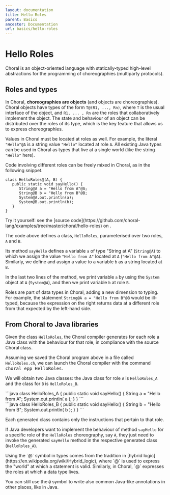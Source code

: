 ```yaml
---
layout: documentation
title: Hello Roles
parent: Basics
ancestor: Documentation
url: basics/hello-roles
---
```


# Hello Roles

Choral is an object-oriented language with statically-typed high-level abstractions for the programming of choreographies (multiparty protocols).

## Roles and types

In Choral, **choreographies are objects** (and objects are choreographies). Choral objects have types of the form `T@(R1, ..., Rn)`, where `T` is the usual interface of the object, and `R1, ... , Rn` are the roles that collaboratively implement the object.
The state and behaviour of an object can be distributed over the roles of its type, which is the key feature that allows us to express choreographies.

<!-- 
All values in Choral are distributed over one or more roles using the `@`-notation, e.g., `String@Alice` declares a `String` (as in Java) but located at some endpoint, abstracted by the role `Alice`. Roles are part of data types in Choral, adding a new dimension to typing.
With roles, Choral can express that an object is implemented "choreographically", i.e., that

- its state (represented by its fields) is distributed among a set of roles;
- and its methods include behaviour specific to each of its roles.
-->

Values in Choral must be located at roles as well.
For example, the literal `"Hello"@A` is a string value `"Hello"` located at role `A`. All existing Java types can be used in Choral as types that live at a single world (like the string `"Hello"` here).

<!-- 
The degenerate case of values involving one role (as in `String@Role`) allows Choral to reuse existing Java classes and interfaces, lifted mechanically to Choral types and made available to Choral code.
-->

Code involving different roles can be freely mixed in Choral, as in the following snippet.


```choral
class HelloRoles@(A, B) {
   public static void sayHello() {
      String@A a = "Hello from A"@A; 
      String@B b = "Hello from B"@B; 
      System@A.out.println(a); 
      System@B.out.println(b); 
   }
}
```

<p class="text-center text-monospace">
Try it yourself: see the [source code](https://github.com/choral-lang/examples/tree/master/choral/hello-roles) on <i class="fab fa-github"></i>.
</p>

The code above defines a class, `HelloRoles`, parameterised over two roles, `A` and `B`.
<!-- The example is useful to show that the single-role notation seen before, e.g., `String@Role` is syntactic sugar for `String@(A)` where the full `@(...)` notation surrounds the declaration of the (singleton) list of roles of that data type. -->
Its method `sayHello` defines a variable `a` of type "String at A" (`String@A`) to which we assign the value `"Hello from A"` located at `A` (`"Hello from A"@A`).
Similarly, we define and assign a value to a variable `b` as a string located at `B`.

In the last two lines of the method, we print variable `a` by using the `System` object at `A` (`System@A`), and then we print variable `b` at role `B`.

Roles are part of data types in Choral, adding a new dimension to typing. For example, the statement `String@A a = "Hello from B"@B` would be ill-typed, because the expression on the right returns data at a different role from that expected by the left-hand side.

## From Choral to Java libraries

Given the class `HelloRoles`, the Choral compiler generates for each role a Java class with the behaviour for that role, in compliance with the source Choral class.

Assuming we saved the Choral program above in a file called `HelloRoles.ch`, we can launch the Choral compiler with the command <kbd>choral epp HelloRoles</kbd>.

We will obtain two Java classes: the Java class for role `A` is `HelloRoles_A` and the class for `B` is `HelloRoles_B`.

<div class="row">
<div class="col-lg-6 col-12">
```java
class HelloRoles_A {
	public static void sayHello() {
		String a = "Hello from A";
		System.out.println( a );
   }
}
```
</div>
<div class="col-lg-6 col-12">
```java
class HelloRoles_B {
	public static void sayHello() {
		String b = "Hello from B";
		System.out.println( b );  
   }
}
``` 
</div>
</div>

Each generated class contains only the instructions that pertain to that role. 

If Java developers want to implement the behaviour of method `sayHello` for a specific role of the `HelloRoles` choreography, say `A`, they just need to invoke the generated `sayHello` method in the respective generated class (`HelloRoles_A`).

<div class="border border-info bg-light px-5">
Using the `@` symbol in types comes from the tradition in [hybrid logic](https://en.wikipedia.org/wiki/Hybrid_logic), where `@` is used to express the "world" at which a statement is valid. Similarly, in Choral, `@` expresses the roles at which a data type lives.

You can still use the `@` symbol to write also common Java-like annotations in other places, like in Java.
</div>
